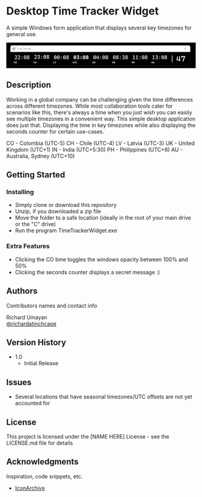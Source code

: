 # Desktop Time Tracker Widget

A simple Windows form application that displays several key timezones for general use.

![alt text](https://github.com/richardatinchcape/desktop-time-tracker-widget/blob/master/Screenshots/mainwindow.png)

## Description

Working in a global company can be challenging given the time differences across different timezones. While most collaboration tools cater for scenarios like this, there's always
a time when you just wish you can easily see multiple timezones in a convenient way. This simple desktop application does just that. Displaying the time in key timezones while also
displaying the seconds counter for certain use-cases.

CO - Colombia (UTC-5)
CH - Chile (UTC-4)
LV - Latvia (UTC-3)
UK - United Kingdom (UTC+1)
IN - India (UTC+5:30)
PH - Philippines (UTC+8)
AU - Australia, Sydney (UTC+10)

## Getting Started

### Installing

* Simply clone or download this repository
* Unzip, if you downloaded a zip file
* Move the folder to a safe location (ideally in the root of your main drive or the "C" drive)
* Run the program TimeTrackerWidget.exe

### Extra Features

* Clicking the CO time toggles the windows opacity between 100% and 50%
* Clicking the seconds counter displays a secret message :)

## Authors

Contributors names and contact info

Richard Umayan  
[@richardatinchcape](https://github.com/richardatinchcape)

## Version History

* 1.0
    * Initial Release

## Issues

* Several locations that have seasonal timezones/UTC offsets are not yet accounted for

## License

This project is licensed under the [NAME HERE] License - see the LICENSE.md file for details

## Acknowledgments

Inspiration, code snippets, etc.
* [IconArchive](https://www.iconarchive.com/show/crystal-clear-icons-by-everaldo/App-world-clock-icon.html)